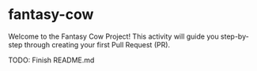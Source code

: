 # fantasy-cow
Welcome to the Fantasy Cow Project! This activity will guide you step-by-step through creating your first Pull Request (PR).

TODO: Finish README.md
